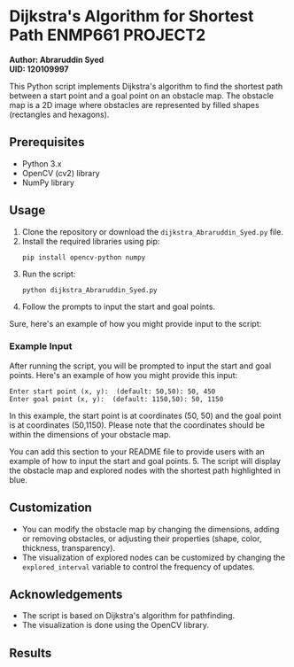 


# Dijkstra's Algorithm for Shortest Path ENMP661 PROJECT2
**Author: Abraruddin Syed**  
**UID: 120109997**


This Python script implements Dijkstra's algorithm to find the shortest path between a start point and a goal point on an obstacle map. The obstacle map is a 2D image where obstacles are represented by filled shapes (rectangles and hexagons).

## Prerequisites

- Python 3.x
- OpenCV (cv2) library
- NumPy library

## Usage

1. Clone the repository or download the `dijkstra_Abraruddin_Syed.py` file.
2. Install the required libraries using pip:
   ```
   pip install opencv-python numpy
   ```
3. Run the script:
   ```
   python dijkstra_Abraruddin_Syed.py
   ```
4. Follow the prompts to input the start and goal points.



Sure, here's an example of how you might provide input to the script:


### Example Input

After running the script, you will be prompted to input the start and goal points. Here's an example of how you might provide this input:

```
Enter start point (x, y):  (default: 50,50): 50, 450
Enter goal point (x, y):  (default: 1150,50): 50, 1150
```

In this example, the start point is at coordinates (50, 50) and the goal point is at coordinates (50,1150). Please note that the coordinates should be within the dimensions of your obstacle map.


You can add this section to your README file to provide users with an example of how to input the start and goal points.
5. The script will display the obstacle map and explored nodes with the shortest path highlighted in blue.


## Customization

- You can modify the obstacle map by changing the dimensions, adding or removing obstacles, or adjusting their properties (shape, color, thickness, transparency).
- The visualization of explored nodes can be customized by changing the `explored_interval` variable to control the frequency of updates.



## Acknowledgements

- The script is based on Dijkstra's algorithm for pathfinding.
- The visualization is done using the OpenCV library.

## Results


